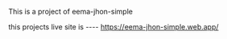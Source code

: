 This is a project of eema-jhon-simple

this projects live site is ---- https://eema-jhon-simple.web.app/